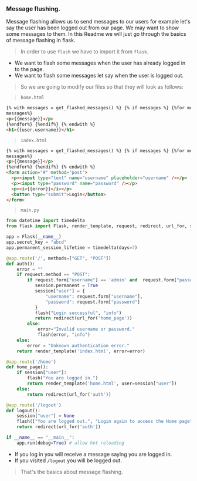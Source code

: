 ### Message flushing.

Message flashing allows us to send messages to our users for example let's say the user has been logged out from our page. We may want to show some messages to them. In this Readme we will just go through the basics of message flashing in flask.

> In order to use `flash` we have to import it from `flask`.

- We want to flash some messages when the user has already logged in to the page.
- We want to flash some messages let say when the user is logged out.

> So we are going to modify our files so that they will look as follows:

> `home.html`

```html
{% with messages = get_flashed_messages() %} {% if messages %} {%for message in
messages%}
<p>{{message}}</p>
{%endfor%} {%endif%} {% endwith %}
<h1>{{user.username}}</h1>
```

> `index.html`

```html
{% with messages = get_flashed_messages() %} {% if messages %} {%for message in
messages%}
<p>{{message}}</p>
{%endfor%} {%endif%} {% endwith %}
<form action="#" method="post">
  <p><input type="text" name="username" placeholder="username" /></p>
  <p><input type="password" name="password" /></p>
  <p><i>{{error}}</i></p>
  <button type="submit">Login</button>
</form>
```

> `main.py`

```python
from datetime import timedelta
from flask import Flask, render_template, request, redirect, url_for, session, flash

app = Flask(__name__)
app.secret_key = "abcd"
app.permanent_session_lifetime = timedelta(days=7)

@app.route('/', methods=["GET", "POST"])
def auth():
    error = ""
    if request.method == "POST":
        if request.form["username"] == 'admin' and  request.form["password"] == '12345':
           session.permanent = True
           session["user"] = {
               "username": request.form["username"],
               "password": request.form["password"]
           }
           flash("Login successful", "info")
           return redirect(url_for('home_page'))
        else:
            error="Invalid username or password."
            flash(error, "info")
    else:
        error = "Unknown authentication error."
    return render_template('index.html', error=error)

@app.route('/home')
def home_page():
    if session["user"]:
        flash("You are logged in.")
        return render_template('home.html', user=session["user"])
    else:
        return redirect(url_for('auth'))

@app.route('/logout')
def logout():
    session["user"] = None
    flash(["You are logged out.", "Login again to access the Home page"], "info")
    return redirect(url_for('auth'))

if __name__ == "__main__":
    app.run(debug=True) # allow hot reloading

```

- If you log in you will receive a message saying you are logged in.
- If you visited `/logout` you will be logged out.

> That's the basics about message flashing.
